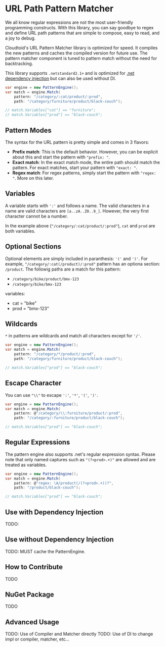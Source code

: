 # URL Path Pattern Matcher

We all know regular expressions are not the most user-friendly programming constructs. With this library, you can say goodbye to regex and define URL path patterns that are simple to compose, easy to read, and a joy to debug.

Cloudtoid's URL Pattern Matcher library is optimized for speed. It compiles the new patterns and caches the compiled version for future use. The pattern matcher component is tuned to pattern match without the need for backtracking.

This library supports `.netstandard2.1+` and is optimized for [.net dependency injection](https://docs.microsoft.com/en-us/aspnet/core/fundamentals/dependency-injection?view=aspnetcore-3.1) but can also be used without DI.

``` csharp
var engine = new PatternEngine();
var match = engine.Match(
    pattern: "/category/:cat/product/:prod",
    path: "/category/furniture/product/black-couch");

// match.Variables["cat"] == "furniture";
// match.Variables["prod"] == "black-couch";
```

## Pattern Modes

The syntax for the URL pattern is pretty simple and comes in 3 flavors:

- **Prefix match**: This is the default behavior. However, you can be explicit about this and start the pattern with `"prefix: "`.
- **Exact match**: In the exact match mode, the entire path should match the pattern. For exact matches, start your pattern with `"exact: "`.
- **Regex match**: For regex patterns, simply start the pattern with `"regex: "`. More on this later.

## Variables

A variable starts with `':'` and follows a name. The valid characters in a name are valid characters are `[a..zA..Z0..9_]`. However, the very first character cannot be a number.

In the example above (`"/category/:cat/product/:prod"`), `cat` and `prod` are both variables.

## Optional Sections

Optional elements are simply included in paranthesis: `'('` and `')'`. For example, `"/category/:cat(/product)/:prod"` pattern has an optiona section: `/product`. The followig paths are a match for this pattern:

- `/category/bike/product/bmx-123`
- `/category/bike/bmx-123`

variables:

- cat = "bike"
- prod = "bmx-123"

## Wildcards

`*` in patterns are wildcards and match all characters except for `'/'`.

``` csharp
var engine = new PatternEngine();
var match = engine.Match(
    pattern: "/category/*/product/:prod",
    path: "/category/furniture/product/black-couch");

// match.Variables["prod"] == "black-couch";
```

## Escape Character

You can use `"\\"` to escape `':'`, `'*'`, `'('`, `')'`.

``` csharp
var engine = new PatternEngine();
var match = engine.Match(
    pattern: @"/category/\\:furniture/product/:prod",
    path: "/category/:furniture/product/black-couch");

// match.Variables["prod"] == "black-couch";
```

## Regular Expressions

The pattern engine also supports .net's regular expression syntax. Please note that only named captures such as `"(?<prod>.+)"` are allowed and are treated as variables. 

``` csharp
var engine = new PatternEngine();
var match = engine.Match(
    pattern: @"regex: \A/product(/(?<prod>.+))?",
    path: "/product/black-couch");

// match.Variables["prod"] == "black-couch";
```

## Use with Dependency Injection
TODO: 

## Use without Dependency Injection
TODO: MUST cache the PatternEngine.

## How to Contribute
TODO 

## NuGet Package
TODO

## Advanced Usage
TODO: Use of Compiler and Matcher directly
TODO: Use of DI to change impl or compiler, matcher, etc...
